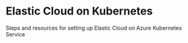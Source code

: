 # Elastic Cloud on Kubernetes

Steps and resources for setting up Elastic Cloud on Azure Kubernetes Service
